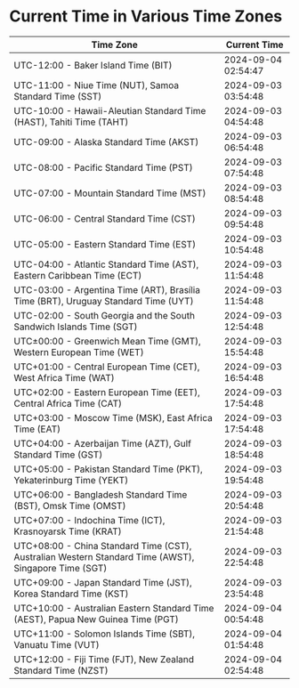 # Current Time in Various Time Zones

| Time Zone | Current Time |
|-----------|--------------|
| UTC-12:00 - Baker Island Time (BIT) | 2024-09-04 02:54:47 |
| UTC-11:00 - Niue Time (NUT), Samoa Standard Time (SST) | 2024-09-03 03:54:48 |
| UTC-10:00 - Hawaii-Aleutian Standard Time (HAST), Tahiti Time (TAHT) | 2024-09-03 04:54:48 |
| UTC-09:00 - Alaska Standard Time (AKST) | 2024-09-03 06:54:48 |
| UTC-08:00 - Pacific Standard Time (PST) | 2024-09-03 07:54:48 |
| UTC-07:00 - Mountain Standard Time (MST) | 2024-09-03 08:54:48 |
| UTC-06:00 - Central Standard Time (CST) | 2024-09-03 09:54:48 |
| UTC-05:00 - Eastern Standard Time (EST) | 2024-09-03 10:54:48 |
| UTC-04:00 - Atlantic Standard Time (AST), Eastern Caribbean Time (ECT) | 2024-09-03 11:54:48 |
| UTC-03:00 - Argentina Time (ART), Brasília Time (BRT), Uruguay Standard Time (UYT) | 2024-09-03 11:54:48 |
| UTC-02:00 - South Georgia and the South Sandwich Islands Time (SGT) | 2024-09-03 12:54:48 |
| UTC±00:00 - Greenwich Mean Time (GMT), Western European Time (WET) | 2024-09-03 15:54:48 |
| UTC+01:00 - Central European Time (CET), West Africa Time (WAT) | 2024-09-03 16:54:48 |
| UTC+02:00 - Eastern European Time (EET), Central Africa Time (CAT) | 2024-09-03 17:54:48 |
| UTC+03:00 - Moscow Time (MSK), East Africa Time (EAT) | 2024-09-03 17:54:48 |
| UTC+04:00 - Azerbaijan Time (AZT), Gulf Standard Time (GST) | 2024-09-03 18:54:48 |
| UTC+05:00 - Pakistan Standard Time (PKT), Yekaterinburg Time (YEKT) | 2024-09-03 19:54:48 |
| UTC+06:00 - Bangladesh Standard Time (BST), Omsk Time (OMST) | 2024-09-03 20:54:48 |
| UTC+07:00 - Indochina Time (ICT), Krasnoyarsk Time (KRAT) | 2024-09-03 21:54:48 |
| UTC+08:00 - China Standard Time (CST), Australian Western Standard Time (AWST), Singapore Time (SGT) | 2024-09-03 22:54:48 |
| UTC+09:00 - Japan Standard Time (JST), Korea Standard Time (KST) | 2024-09-03 23:54:48 |
| UTC+10:00 - Australian Eastern Standard Time (AEST), Papua New Guinea Time (PGT) | 2024-09-04 00:54:48 |
| UTC+11:00 - Solomon Islands Time (SBT), Vanuatu Time (VUT) | 2024-09-04 01:54:48 |
| UTC+12:00 - Fiji Time (FJT), New Zealand Standard Time (NZST) | 2024-09-04 02:54:48 |
